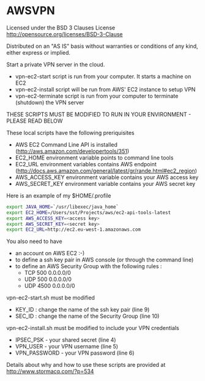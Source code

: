 AWSVPN
======

  Licensed under the BSD 3 Clauses License
  http://opensource.org/licenses/BSD-3-Clause

  Distributed on an "AS IS" basis without warranties
  or conditions of any kind, either express or implied.
  
  
Start a private VPN server in the cloud. 

- vpn-ec2-start script is run from your computer.  It starts a machine on EC2
- vpn-ec2-install script will be run from AWS' EC2 instance to setup VPN
- vpn-ec2-terminate script is run from your computer to terminate (shutdown) the VPN server

THESE SCRIPTS MUST BE MODIFIED TO RUN IN YOUR ENVIRONMENT - PLEASE READ BELOW

These local scripts have the following preriquisites
- AWS EC2 Command Line API is installed (http://aws.amazon.com/developertools/351)
- EC2_HOME environment variable points to command line tools
- EC2_URL environment variables contains AWS endpoint (http://docs.aws.amazon.com/general/latest/gr/rande.html#ec2_region)
- AWS_ACCESS_KEY environment variable contains your AWS access key
- AWS_SECRET_KEY environment variable contains your AWS secret key

Here is an example of my $HOME/.profile
```bash
export JAVA_HOME=`/usr/libexec/java_home`
export EC2_HOME=/Users/sst/Projects/aws/ec2-api-tools-latest
export AWS_ACCESS_KEY=<access key>
export AWS_SECRET_KEY=<secret key>
export EC2_URL=http://ec2.eu-west-1.amazonaws.com
```

You also need to have 

- an account on AWS EC2 :-)
- to define a ssh key pair in AWS console (or through the command line)
- to define an AWS Security Group with the following rules :
  - TCP 500 0.0.0.0/0
  - UDP 500 0.0.0.0/0
  - UDP 4500 0.0.0.0/0

vpn-ec2-start.sh must be modified 

- KEY_ID : change the name of the ssh key pair (line 9)
- SEC_ID : change the name of the Security Group (line 10)

vpn-ec2-install.sh must be modified to include your VPN credentials 

- IPSEC_PSK - your shared secret (line 4)
- VPN_USER - your VPN username (line 5)
- VPN_PASSWORD - your VPN password (line 6)

Details about why and how to use these scripts are provided at http://www.stormacq.com/?p=534
